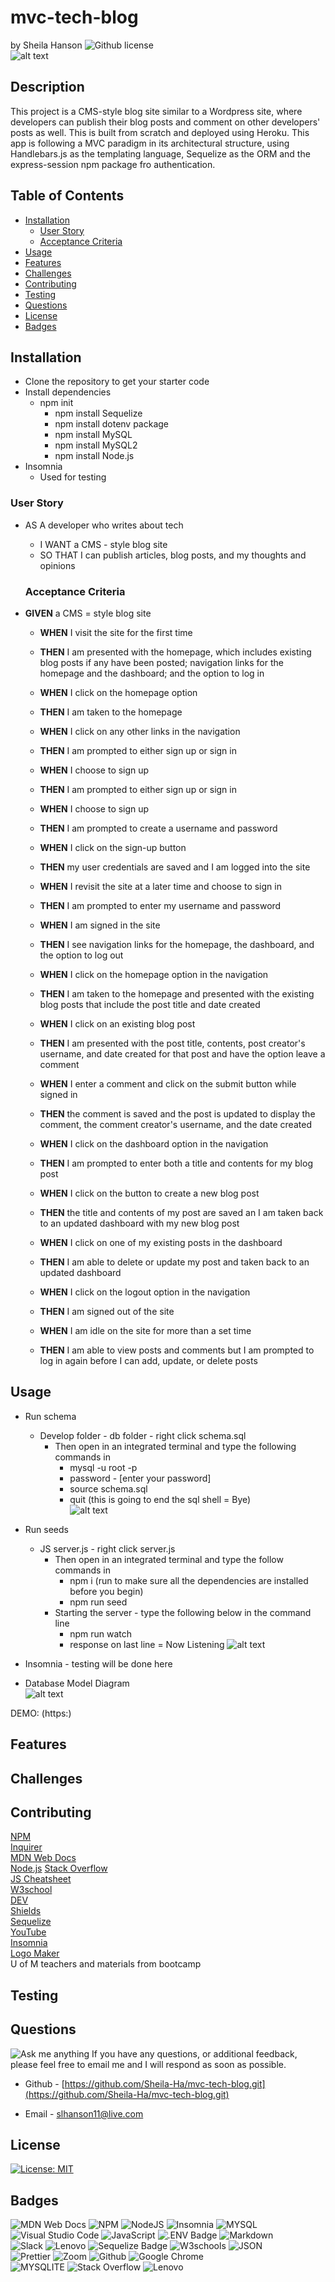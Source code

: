 # mvc-tech-blog<!-- omit from toc -->
by Sheila Hanson ![Github license](https://img.shields.io/badge/license-MIT-blue.svg)  
 ![alt text](public/assets/img/logo.png)
## Description <!-- omit from toc -->
This project is a CMS-style blog site similar to a Wordpress site, where developers can publish their blog posts and comment on other developers' posts as well. This is built from scratch and deployed using Heroku. This app is following a MVC paradigm in its architectural structure, using Handlebars.js as the templating language, Sequelize as the ORM and the express-session npm package fro authentication.

## Table of Contents <!-- omit from toc -->
  
- [Installation](#installation)
  - [User Story](#user-story)
  - [Acceptance Criteria](#acceptance-criteria)
- [Usage](#usage)
- [Features](#features)
- [Challenges](#challenges)
- [Contributing](#contributing)
- [Testing](#testing)
- [Questions](#questions)
- [License](#license)
- [Badges](#badges)
    

## Installation
- Clone the repository to get your starter code  
- Install dependencies
  - npm init  
    - npm install Sequelize  
    - npm install dotenv package  
    -  npm install MySQL  
    -  npm install MySQL2  
    -  npm install Node.js  
 - Insomnia
   - Used for testing
  
  ### User Story
- AS A developer who writes about tech    
    - I WANT a CMS - style blog site  
    - SO THAT I can publish articles, blog posts, and my thoughts and opinions  
  
  ### Acceptance Criteria  
-  **GIVEN** a CMS = style blog site
     - **WHEN** I visit the site for the first time
     - **THEN** I am presented with the homepage, which includes existing blog posts if any have been posted; navigation links for the homepage and the dashboard; and the option to log in  


     - **WHEN**  I click on the homepage option
     - **THEN** I am taken to the homepage  

     - **WHEN** I click on any other links in the navigation
     - **THEN** I am prompted to either sign up or sign in  

     - **WHEN** I choose to sign up
     - **THEN** I am prompted to either sign up or sign in  

     - **WHEN** I choose to sign up
     - **THEN** I am prompted to create a username and password  

     - **WHEN** I click on the sign-up button
     - **THEN** my user credentials are saved and I am logged into the site  

     - **WHEN** I revisit the site at a later time and choose to sign in
     - **THEN** I am prompted to enter my username and password  

     - **WHEN**  I am signed in the site
     - **THEN**  I see navigation links for the homepage, the dashboard, and the option to log out  

     - **WHEN** I click on the homepage option in the navigation
     - **THEN** I am taken to the homepage and presented with the existing blog posts that include the post title and date created

     - **WHEN** I click on an existing blog post
     - **THEN** I am presented with the post title, contents, post creator's username, and date created for that post and have the option leave a comment  

     - **WHEN** I enter a comment and click on the submit button while signed in
     - **THEN** the comment is saved and the post is updated to display the comment, the comment creator's username, and the date created  

     - **WHEN** I click on the dashboard option in the navigation
     - **THEN** I am prompted to enter both a title and contents for my blog post  

     - **WHEN** I click on the button to create a new blog post
     - **THEN** the title and contents of my post are saved an I am taken back to an updated dashboard with my new blog post  

     - **WHEN** I click on one of my existing posts in the dashboard
     - **THEN** I am able to delete or update my post and taken back to an updated dashboard  

     - **WHEN** I click on the logout option in the navigation
     - **THEN** I am signed out of the site  

     - **WHEN** I am idle on the site for more than a set time
     - **THEN** I am able to view posts and comments but I am prompted to log in again before I can add, update, or delete posts



      
## Usage 
- Run schema
  -  Develop folder - db folder - right click schema.sql 
      -  Then open in an integrated terminal and type the following commands in  
           -  mysql -u root -p  
           -  password - [enter your password]  
           -  source schema.sql  
           -  quit (this is going to end the sql shell = Bye)  
   ![alt text](public/assets/img/database.png)
- Run seeds
  - JS server.js - right click server.js
      - Then open in an integrated terminal and type the follow commands in  
          - npm i (run to make sure all the dependencies are installed before you begin)
          - npm run seed  
      - Starting the server - type the following below in the command line
          - npm run watch  
           - response on last line = Now Listening
  ![alt text](public/assets/img/seeds.png)
- Insomnia - testing will be done here

 - Database Model Diagram  
![alt text](<assets/img/EER Diagram.png>)  
  
  DEMO: (https:)

## Features
 

## Challenges  



## Contributing
[NPM](https://www.npmjs.com/package/inquirer/v/8.2.4?activeTab=readme#installation)  
[Inquirer](https://www.npmjs.com/package/inquirer/v/8.2.4)  
[MDN Web Docs](https://developer.mozilla.org/en-US/docs/Web)    
[Node.js](https://nodejs.org/docs/latest/api/) 
[Stack Overflow](https://stackoverflow.com/?newreg=67d94556b887449fa2885dadf54a5439)  
[JS Cheatsheet](https://htmlcheatsheet.com/js/)  
[W3school](https://www.w3schools.com/)  
[DEV](https://dev.to/envoy_/150-badges-for-github-pnk#contact)  
[Shields](https://shields.io/)  
[Sequelize](https://sequelize.org/docs/v6/getting-started/)   
[YouTube](https://youtube.com)  
[Insomnia](https://insomnia.rest)  
[Logo Maker](https://logo.com/)  
U of M teachers and materials from bootcamp

## Testing



## Questions
![Ask me anything](https://img.shields.io/badge/Ask%20me-anything-1abc9c.svg)
If you have any questions, or additional feedback, please feel free to email me and I will respond as soon as possible.
    
* Github -
[https://github.com/Sheila-Ha/mvc-tech-blog.git](https://github.com/Sheila-Ha/mvc-tech-blog.git)

* Email -
slhanson11@live.com

## License 

[![License: MIT](https://img.shields.io/badge/License-MIT-yellow.svg)](https://opensource.org/licenses/MIT)



## Badges
![MDN Web Docs](https://img.shields.io/badge/MDN_Web_Docs-black?style=for-the-badge&logo=mdnwebdocs&logoColor=white)  ![NPM](https://img.shields.io/badge/NPM-%23CB3837.svg?style=for-the-badge&logo=npm&logoColor=white)
![NodeJS](https://img.shields.io/badge/node.js-6DA55F?style=for-the-badge&logo=node.js&logoColor=white) ![Insomnia](https://img.shields.io/badge/Insomnia-black?logo=insomnia&logoColor=5849BE) ![MYSQL](https://img.shields.io/badge/MySQL-005C84?style=for-the-badge&logo=mysql&logoColor=white)    
![Visual Studio Code](https://img.shields.io/badge/Visual%20Studio%20Code-0078d7.svg?style=for-the-badge&logo=visual-studio-code&logoColor=white)
![JavaScript](https://img.shields.io/badge/javascript-%23323330.svg?style=for-the-badge&logo=javascript&logoColor=%23F7DF1E)  ![.ENV Badge](https://img.shields.io/badge/.ENV-ECD53F?logo=dotenv&logoColor=000&style=flat-square) 
![Markdown](https://img.shields.io/badge/markdown-%23000000.svg?style=for-the-badge&logo=markdown&logoColor=white)   
![Slack](https://img.shields.io/badge/Slack-4A154B?style=for-the-badge&logo=slack&logoColor=white)  ![Lenovo](https://img.shields.io/badge/lenovo-E2231A?style=for-the-badge&logo=lenovo&logoColor=white)  ![Sequelize Badge](https://img.shields.io/badge/Sequelize-52B0E7?logo=sequelize&logoColor=fff&style=flat-square)
![W3schools](https://img.shields.io/badge/W3Schools-04AA6D?style=for-the-badge&logo=W3Schools&logoColor=white) ![JSON](https://img.shields.io/badge/json-5E5C5C?style=for-the-badge&logo=json&logoColor=red)  
![Prettier](https://img.shields.io/badge/prettier-1A2C34?style=for-the-badge&logo=prettier&logoColor=F7BA3E) ![Zoom](https://img.shields.io/badge/Zoom-2D8CFF?style=for-the-badge&logo=zoom&logoColor=white) ![Github](https://img.shields.io/badge/GitHub-100000?style=for-the-badge&logo=github&logoColor=white)  ![Google Chrome](https://img.shields.io/badge/Google_chrome-4285F4?style=for-the-badge&logo=Google-chrome&logoColor=white)  
![MYSQLITE](https://img.shields.io/badge/Sqlite-003B57?style=for-the-badge&logo=sqlite&logoColor=white) ![Stack Overflow](https://img.shields.io/badge/Stack_Overflow-FE7A16?style=for-the-badge&logo=stack-overflow&logoColor=white)  ![Lenovo](https://img.shields.io/badge/lenovo%20laptop-E2231A?style=for-the-badge&logo=lenovo&logoColor=white)  

